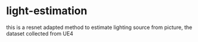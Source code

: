 # light-estimation
this is a resnet adapted method to estimate lighting source from picture, the dataset collected from UE4
